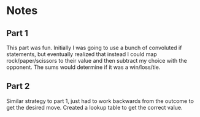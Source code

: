 # Notes

## Part 1

This part was fun. Initially I was going to use a bunch of convoluted if statements, but eventually realized that instead I could map rock/paper/scissors to their value and then subtract my choice with the opponent. The sums would determine if it was a win/loss/tie.

## Part 2

Similar strategy to part 1, just had to work backwards from the outcome to get the desired move. Created a lookup table to get the correct value.
